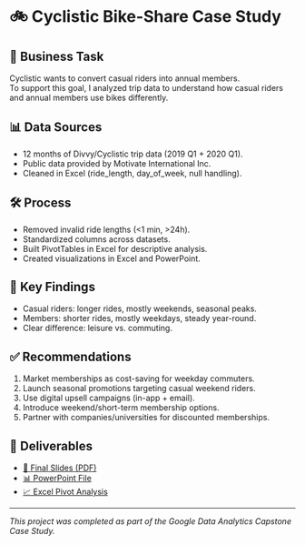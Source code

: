 # 🚲 Cyclistic Bike-Share Case Study

## 📌 Business Task
Cyclistic wants to convert casual riders into annual members.  
To support this goal, I analyzed trip data to understand how casual riders and annual members use bikes differently.

## 📊 Data Sources
- 12 months of Divvy/Cyclistic trip data (2019 Q1 + 2020 Q1).
- Public data provided by Motivate International Inc.
- Cleaned in Excel (ride_length, day_of_week, null handling).

## 🛠️ Process
- Removed invalid ride lengths (<1 min, >24h).
- Standardized columns across datasets.
- Built PivotTables in Excel for descriptive analysis.
- Created visualizations in Excel and PowerPoint.

## 🔑 Key Findings
- Casual riders: longer rides, mostly weekends, seasonal peaks.
- Members: shorter rides, mostly weekdays, steady year-round.
- Clear difference: leisure vs. commuting.

## ✅ Recommendations
1. Market memberships as cost-saving for weekday commuters.
2. Launch seasonal promotions targeting casual weekend riders.
3. Use digital upsell campaigns (in-app + email).
4. Introduce weekend/short-term membership options.
5. Partner with companies/universities for discounted memberships.

## 📂 Deliverables
- [📄 Final Slides (PDF)](slides/Cyclistic_Case_Study.pdf)
- [📊 PowerPoint File](slides/Cyclistic_Case_Study.pptx)
- [📈 Excel Pivot Analysis](excel/Cyclistic_Analysis.xlsx)

---
*This project was completed as part of the Google Data Analytics Capstone Case Study.*
